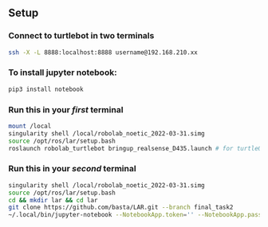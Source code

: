 ## Setup

### Connect to turtlebot in two terminals
``` bash
ssh -X -L 8888:localhost:8888 username@192.168.210.xx
```

### To install jupyter notebook:
```bash
pip3 install notebook
```

### Run this in your *first* terminal
``` bash
mount /local
singularity shell /local/robolab_noetic_2022-03-31.simg
source /opt/ros/lar/setup.bash
roslaunch robolab_turtlebot bringup_realsense_D435.launch # for turtle08-13
```

### Run this in your *second* terminal
``` bash
singularity shell /local/robolab_noetic_2022-03-31.simg
source /opt/ros/lar/setup.bash
cd && mkdir lar && cd lar
git clone https://github.com/basta/LAR.git --branch final_task2
~/.local/bin/jupyter-notebook --NotebookApp.token='' --NotebookApp.password=''
```
